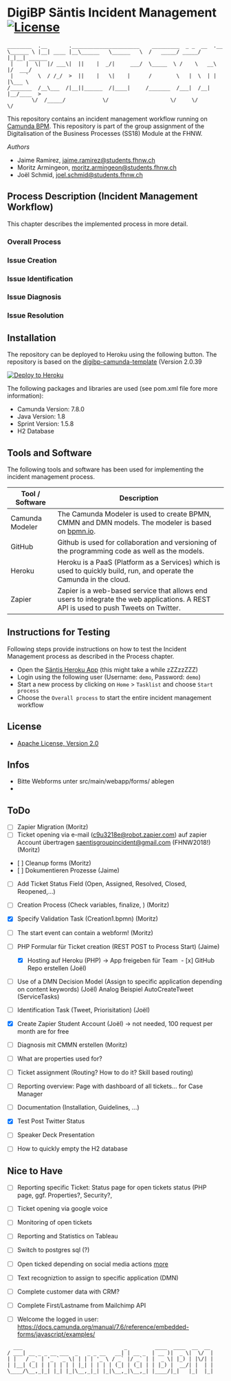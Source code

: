 # DigiBP Säntis Incident Management [![License](http://img.shields.io/:license-apache-blue.svg)](http://www.apache.org/licenses/LICENSE-2.0.html)
```
________  .__       .______________________    _________  _ _  __  .__        
\______ \ |__| ____ |__\______   \______   \  /   _____/ _____/  |_|__| ______
 |    |  \|  |/ ___\|  ||    |  _/|     ___/  \_____  \ /    \   __\  |/  ___/
 |    `   \  / /_/  >  ||    |   \|    |      /        \   |  \  | |  |\___ \ 
/_______  /__\___  /|__||______  /|____|     /_______  /___|  /__| |__/____  >
        \/  /_____/            \/                    \/     \/             \/ 
```                                                                       
                                                                          
This repository contains an incident management workflow running on [Camunda BPM](https://docs.camunda.org). This repository is part of the group assignment of the Digitalisation of the Business Processes (SS18) Module at the FHNW.

*Authors*
* Jaime Ramirez, [jaime.ramirez@students.fhnw.ch](mailto:jaime.ramirez@students.fhnw.ch)
* Moritz Armingeon, [moritz.armingeon@students.fhnw.ch](mailto:moritz.armingeon@students.fhnw.ch)
* Joël Schmid, [joel.schmid@students.fhnw.ch](mailto:joel.schmid@students.fhnw.ch)

## Process Description (Incident Management Workflow)
This chapter describes the implemented process in more detail.
### Overall Process

### Issue Creation

### Issue Identification

### Issue Diagnosis

### Issue Resolution
## Installation
The repository can be deployed to Heroku using the following button. The repository is based on the [digibp-camunda-template](https://github.com/DigiBP/digibp-camunda-template) (Version 2.0.39

[![Deploy to Heroku](https://www.herokucdn.com/deploy/button.png)](https://heroku.com/deploy)

The following packages and libraries are used (see pom.xml file fore more information):
- Camunda Version: 7.8.0
- Java Version: 1.8
- Sprint Version: 1.5.8
- H2 Database

## Tools and Software
The following tools and software has been used for implementing the incident management process.

| Tool / Software  | Description |
| ------------- | ------------------ |
| Camunda Modeler  | The Camunda Modeler is used to create BPMN, CMMN and DMN models. The modeler is based on [bpmn.io](http://bpmn.io/).  |
| GitHub| Github is used for collaboration and versioning of the programming code as well as the models. |
|Heroku|Heroku is a PaaS (Platform as a Services) which is used to quickly build, run, and operate the Camunda in the cloud. |
|Zapier|Zapier is a web-based service that allows end users to integrate the web applications. A REST API is used to push Tweets on Twitter.|


## Instructions for Testing
Following steps provide instructions on how to test the Incident Management process as described in the Process chapter.
- Open the [Säntis Heroku App](https://saentisincident.herokuapp.com/) (this might take a while zZZzzZZZ)
- Login using the following user (Username: `demo`, Password: `demo`)
- Start a new process by clicking on `Home` > `Tasklist` and choose `Start process`
- Choose the `Overall process` to start the entire incident management workflow

## License

- [Apache License, Version 2.0](https://github.com/DigiBP/digibp-archetype-camunda-boot/blob/master/LICENSE)

## Infos
- Bitte Webforms unter src/main/webapp/forms/ ablegen
- 

## ToDo
- [ ] Zapier Migration (Moritz)
- [ ] Ticket opening via e-mail (c9u3218e@robot.zapier.com) auf zapier Account übertragen saentisgroupincident@gmail.com (FHNW2018!) (Moritz)
- [ ] Cleanup forms (Moritz)
- [ ] Dokumentieren Prozesse (Jaime)
- [ ] Add Ticket Status Field (Open, Assigned, Resolved, Closed, Reopened,...)
- [ ] Creation Process (Check variables, finalize, ) (Moritz)
- [x] Specify Validation Task (Creation1.bpmn) (Moritz)
- [ ] The start event can contain a webform! (Moritz)
- [ ] PHP Formular für Ticket creation (REST POST to Process Start) (Jaime)
  - [x] Hosting auf Heroku (PHP) -> App freigeben für Team
  - [x] GitHub Repo erstellen (Joël) 
- [ ] Use of a DMN Decision Model (Assign to specific application depending on content keywords) (Joël) Analog Beispiel AutoCreateTweet (ServiceTasks)
- [ ] Identification Task (Tweet, Priorisitation) (Joël)
- [x] Create Zapier Student Account (Joël) -> not needed, 100 request per month are for free
- [ ] Diagnosis mit CMMN erstellen (Moritz)
- [ ] What are properties used for?
- [ ] Ticket assignment (Routing? How to do it? Skill based routing)
- [ ] Reporting overview: Page with dashboard of all tickets... for Case Manager
- [ ] Documentation (Installation, Guidelines, ...)
- [x] Test Post Twitter Status
- [ ] Speaker Deck Presentation
- [ ] How to quickly empty the H2 database


## Nice to Have
- [ ] Reporting specific Ticket: Status page for open tickets status (PHP page, ggf. Properties?, Security?, 

- [ ] Ticket opening via google voice
- [ ] Monitoring of open tickets
- [ ] Reporting and Statistics on Tableau
- [ ] Switch to postgres sql (?)
- [ ] Open ticked depending on social media actions [more](https://developer.twitter.com/en/docs/tweets/search/overview) 
- [ ] Text recogniztion to assign to specific application (DMN)
- [ ] Complete customer data with CRM?
- [ ] Complete First/Lastname from Mailchimp API
- [ ] Welcome the logged in user: https://docs.camunda.org/manual/7.6/reference/embedded-forms/javascript/examples/
```
  ___                                 _         ____  ____  __  __
/ ___| __ _ _ __ ___  _   _ _ __   __| | __ _  | __ )|  _ \|  \/  |
| |   / _` | '_ ` _ \| | | | '_ \ / _` |/ _` | |  _ \| |_) | |\/| |
| |__| (_| | | | | | | |_| | | | | (_| | (_| | | |_) |  __/| |  | |
\____/\__,_|_| |_| |_|\__,_|_| |_|\__,_|\__,_| |____/|_|   |_|  |_|
```
